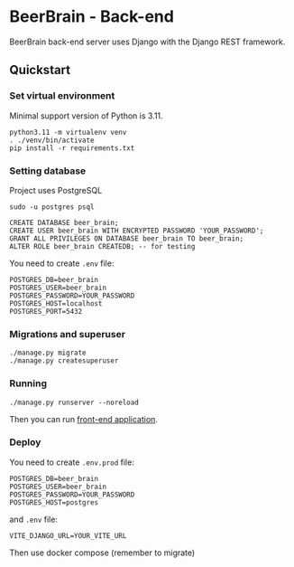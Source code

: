 # BeerBrain - Back-end

BeerBrain back-end server uses Django with the Django REST framework.

## Quickstart

### Set virtual environment

Minimal support version of Python is 3.11.

```shell
python3.11 -m virtualenv venv
. ./venv/bin/activate
pip install -r requirements.txt
```

### Setting database

Project uses PostgreSQL

```shell
sudo -u postgres psql
```

```postgresql
CREATE DATABASE beer_brain;
CREATE USER beer_brain WITH ENCRYPTED PASSWORD 'YOUR_PASSWORD';
GRANT ALL PRIVILEGES ON DATABASE beer_brain TO beer_brain;
ALTER ROLE beer_brain CREATEDB; -- for testing
```

You need to create `.env` file:

```dotenv
POSTGRES_DB=beer_brain
POSTGRES_USER=beer_brain
POSTGRES_PASSWORD=YOUR_PASSWORD
POSTGRES_HOST=localhost
POSTGRES_PORT=5432
```

### Migrations and superuser

```shell
./manage.py migrate
./manage.py createsuperuser
```

### Running

```shell
./manage.py runserver --noreload 
```

Then you can run [front-end application](https://github.com/FalseR20/beer-brain-front).

### Deploy

You need to create `.env.prod` file:

```dotenv
POSTGRES_DB=beer_brain
POSTGRES_USER=beer_brain
POSTGRES_PASSWORD=YOUR_PASSWORD
POSTGRES_HOST=postgres
```

and `.env` file:
```dotenv
VITE_DJANGO_URL=YOUR_VITE_URL
```

Then use docker compose (remember to migrate)
